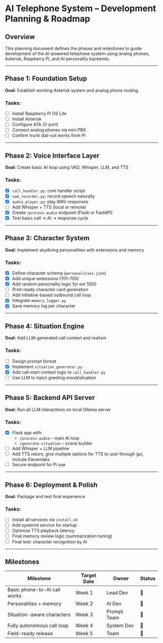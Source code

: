 # AI Telephone System – Development Planning & Roadmap

## Overview
This planning document defines the phases and milestones to guide development of the AI-powered telephone system using analog phones, Asterisk, Raspberry Pi, and AI personality backends.

---

## Phase 1: Foundation Setup
**Goal:** Establish working Asterisk system and analog phone routing.

### Tasks:
- [ ] Install Raspberry Pi OS Lite
- [ ] Install Asterisk
- [ ] Configure ATA (2-port)
- [ ] Connect analog phones via mini PBX
- [ ] Confirm trunk dial-out works from Pi

---

## Phase 2: Voice Interface Layer
**Goal:** Create basic AI loop using VAD, Whisper, LLM, and TTS

### Tasks:
- [x] `call_handler.py`: core handler script
- [x] `vad_recorder.py`: record speech naturally
- [x] `audio_player.py`: play WAV responses
- [ ] Add Whisper + TTS (local or remote)
- [x] Create `/process-audio` endpoint (Flask or FastAPI)
- [x] Test basic call → AI → response cycle

---

## Phase 3: Character System
**Goal:** Implement skydiving personalities with extensions and memory

### Tasks:
- [x] Define character schema (`personalities.json`)
- [x] Add unique extensions (701–705)
- [x] Add random personality logic for ext 1000
- [ ] Print-ready character card generation
- [ ] Add initiative-based outbound call loop
- [x] Integrate `memory_logger.py`
- [x] Save memory log per character

---

## Phase 4: Situation Engine
**Goal:** Add LLM-generated call context and realism

### Tasks:
- [ ] Design prompt format
- [x] Implement `situation_generator.py`
- [x] Add call-start context logic to `call_handler.py`
- [ ] Use LLM to inject greeting mood/situation

---

## Phase 5: Backend API Server
**Goal:** Run all LLM interactions on local Ollama server

### Tasks:
- [x] Flask app with:
  - `/process-audio` – main AI loop
  - `/generate-situation` – scene builder
- [ ] Add Whisper + LLM pipeline
- [ ] Add TTS return, give multiple options for TTS to user through gui, include Elevenlabs
- [ ] Secure endpoint for Pi use

---

## Phase 6: Deployment & Polish
**Goal:** Package and test final experience

### Tasks:
- [ ] Install all services via `install.sh`
- [ ] Add systemd service for startup
- [ ] Optimize TTS playback latency
- [ ] Final memory review logic (summarization tuning)
- [ ] Final test: character recognition by AI

---

## Milestones

| Milestone | Target Date       | Owner   | Status |
|----------|-------------------|---------|--------|
| Basic phone-to-AI call works | Week 1            | Lead Dev | 🔲     |
| Personalities + memory       | Week 2            | AI Dev   | 🔲     |
| Situation-aware characters   | Week 3            | Prompt Team | 🔲 |
| Fully autonomous call loop   | Week 4            | System Dev | 🔲 |
| Field-ready release          | Week 5            | Team     | 🔲     |
